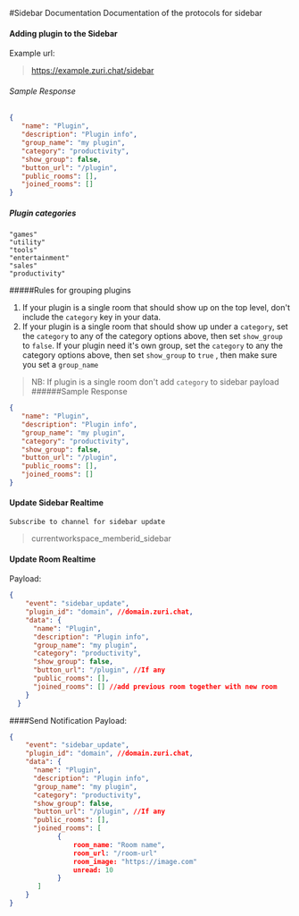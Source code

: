 #Sidebar Documentation
Documentation of the protocols for sidebar

#### Adding plugin to the Sidebar
Example url: 
> https://example.zuri.chat/sidebar
###### Sample Response
```json
{
   "name": "Plugin",
   "description": "Plugin info",
   "group_name": "my plugin",
   "category": "productivity",
   "show_group": false,
   "button_url": "/plugin",
   "public_rooms": [],
   "joined_rooms": []
}
```


##### Plugin categories
```
"games"
"utility"
"tools"
"entertainment"
"sales"
"productivity"
``` 
#####Rules for grouping plugins
1. If your plugin is a single room that should show up on the top level, don't include the `category` key in your data.
2. If your plugin is a single room that should show up under a `category`, set the `category` to any of the category options above, then set `show_group` to `false`.
If your plugin need it's own group, set the `category` to any the category options above, then set `show_group` to `true` , then make sure you set a `group_name`

> NB: If plugin is a single room don't add `category` to sidebar payload
######Sample Response
```json
{
   "name": "Plugin",
   "description": "Plugin info",
   "group_name": "my plugin",
   "category": "productivity",
   "show_group": false,
   "button_url": "/plugin",
   "public_rooms": [],
   "joined_rooms": []
}
```

#### Update Sidebar Realtime

`Subscribe to channel for sidebar update`
> currentworkspace_memberid_sidebar

#### Update Room Realtime

Payload:
```json
{
    "event": "sidebar_update",
    "plugin_id": "domain", //domain.zuri.chat,
    "data": {
      "name": "Plugin",
      "description": "Plugin info",
      "group_name": "my plugin",
      "category": "productivity",
      "show_group": false,
      "button_url": "/plugin", //If any
      "public_rooms": [],
      "joined_rooms": [] //add previous room together with new room
    }
  }
```

####Send Notification
Payload:
```json
{
    "event": "sidebar_update",
    "plugin_id": "domain", //domain.zuri.chat,
    "data": {
      "name": "Plugin",
      "description": "Plugin info",
      "group_name": "my plugin",
      "category": "productivity",
      "show_group": false,
      "button_url": "/plugin", //If any
      "public_rooms": [],
      "joined_rooms": [
            {
                room_name: "Room name",
                room_url: "/room-url"
                room_image: "https://image.com"
                unread: 10
            }
       ] 
    }
}